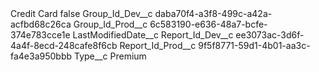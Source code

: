 <?xml version="1.0" encoding="UTF-8"?>
<CustomMetadata xmlns="http://soap.sforce.com/2006/04/metadata" xmlns:xsi="http://www.w3.org/2001/XMLSchema-instance" xmlns:xsd="http://www.w3.org/2001/XMLSchema">
    <label>Credit Card</label>
    <protected>false</protected>
    <values>
        <field>Group_Id_Dev__c</field>
        <value xsi:type="xsd:string">daba70f4-a3f8-499c-a42a-acfbd68c26ca</value>
    </values>
    <values>
        <field>Group_Id_Prod__c</field>
        <value xsi:type="xsd:string">6c583190-e636-48a7-bcfe-374e783cce1e</value>
    </values>
    <values>
        <field>LastModifiedDate__c</field>
        <value xsi:nil="true"/>
    </values>
    <values>
        <field>Report_Id_Dev__c</field>
        <value xsi:type="xsd:string">ee3073ac-3d6f-4a4f-8ecd-248cafe8f6cb</value>
    </values>
    <values>
        <field>Report_Id_Prod__c</field>
        <value xsi:type="xsd:string">9f5f8771-59d1-4b01-aa3c-fa4e3a950bbb</value>
    </values>
    <values>
        <field>Type__c</field>
        <value xsi:type="xsd:string">Premium</value>
    </values>
</CustomMetadata>

